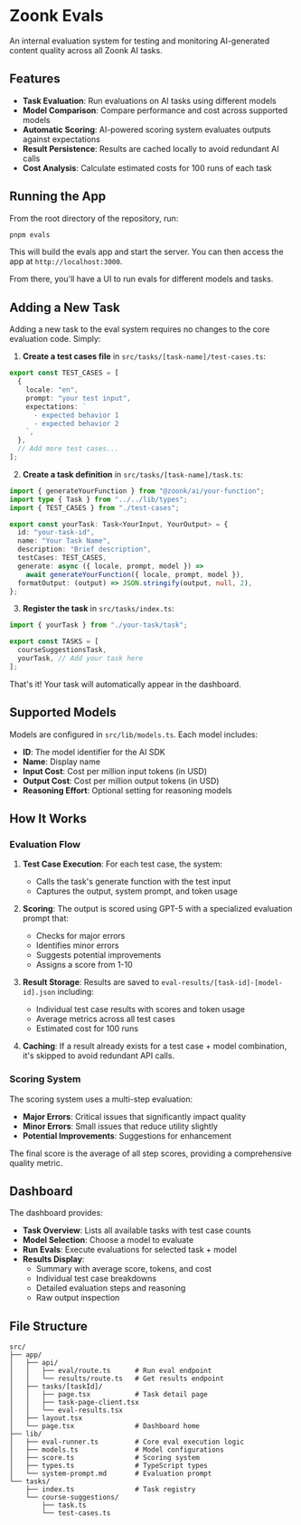 # Zoonk Evals

An internal evaluation system for testing and monitoring AI-generated content quality across all Zoonk AI tasks.

## Features

- **Task Evaluation**: Run evaluations on AI tasks using different models
- **Model Comparison**: Compare performance and cost across supported models
- **Automatic Scoring**: AI-powered scoring system evaluates outputs against expectations
- **Result Persistence**: Results are cached locally to avoid redundant AI calls
- **Cost Analysis**: Calculate estimated costs for 100 runs of each task

## Running the App

From the root directory of the repository, run:

```bash
pnpm evals
```

This will build the evals app and start the server. You can then access the app at `http://localhost:3000`.

From there, you'll have a UI to run evals for different models and tasks.

## Adding a New Task

Adding a new task to the eval system requires no changes to the core evaluation code. Simply:

1. **Create a test cases file** in `src/tasks/[task-name]/test-cases.ts`:

```typescript
export const TEST_CASES = [
  {
    locale: "en",
    prompt: "your test input",
    expectations: `
      - expected behavior 1
      - expected behavior 2
    `,
  },
  // Add more test cases...
];
```

2. **Create a task definition** in `src/tasks/[task-name]/task.ts`:

```typescript
import { generateYourFunction } from "@zoonk/ai/your-function";
import type { Task } from "../../lib/types";
import { TEST_CASES } from "./test-cases";

export const yourTask: Task<YourInput, YourOutput> = {
  id: "your-task-id",
  name: "Your Task Name",
  description: "Brief description",
  testCases: TEST_CASES,
  generate: async ({ locale, prompt, model }) =>
    await generateYourFunction({ locale, prompt, model }),
  formatOutput: (output) => JSON.stringify(output, null, 2),
};
```

3. **Register the task** in `src/tasks/index.ts`:

```typescript
import { yourTask } from "./your-task/task";

export const TASKS = [
  courseSuggestionsTask,
  yourTask, // Add your task here
];
```

That's it! Your task will automatically appear in the dashboard.

## Supported Models

Models are configured in `src/lib/models.ts`. Each model includes:

- **ID**: The model identifier for the AI SDK
- **Name**: Display name
- **Input Cost**: Cost per million input tokens (in USD)
- **Output Cost**: Cost per million output tokens (in USD)
- **Reasoning Effort**: Optional setting for reasoning models

## How It Works

### Evaluation Flow

1. **Test Case Execution**: For each test case, the system:

   - Calls the task's generate function with the test input
   - Captures the output, system prompt, and token usage

2. **Scoring**: The output is scored using GPT-5 with a specialized evaluation prompt that:

   - Checks for major errors
   - Identifies minor errors
   - Suggests potential improvements
   - Assigns a score from 1-10

3. **Result Storage**: Results are saved to `eval-results/[task-id]-[model-id].json` including:

   - Individual test case results with scores and token usage
   - Average metrics across all test cases
   - Estimated cost for 100 runs

4. **Caching**: If a result already exists for a test case + model combination, it's skipped to avoid redundant API calls.

### Scoring System

The scoring system uses a multi-step evaluation:

- **Major Errors**: Critical issues that significantly impact quality
- **Minor Errors**: Small issues that reduce utility slightly
- **Potential Improvements**: Suggestions for enhancement

The final score is the average of all step scores, providing a comprehensive quality metric.

## Dashboard

The dashboard provides:

- **Task Overview**: Lists all available tasks with test case counts
- **Model Selection**: Choose a model to evaluate
- **Run Evals**: Execute evaluations for selected task + model
- **Results Display**:
  - Summary with average score, tokens, and cost
  - Individual test case breakdowns
  - Detailed evaluation steps and reasoning
  - Raw output inspection

## File Structure

```
src/
├── app/
│   ├── api/
│   │   ├── eval/route.ts      # Run eval endpoint
│   │   └── results/route.ts   # Get results endpoint
│   ├── tasks/[taskId]/
│   │   ├── page.tsx           # Task detail page
│   │   ├── task-page-client.tsx
│   │   └── eval-results.tsx
│   ├── layout.tsx
│   └── page.tsx               # Dashboard home
├── lib/
│   ├── eval-runner.ts         # Core eval execution logic
│   ├── models.ts              # Model configurations
│   ├── score.ts               # Scoring system
│   ├── types.ts               # TypeScript types
│   └── system-prompt.md       # Evaluation prompt
└── tasks/
    ├── index.ts               # Task registry
    └── course-suggestions/
        ├── task.ts
        └── test-cases.ts
```

